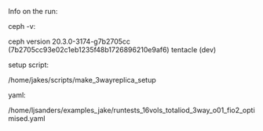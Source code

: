 Info on the run:

ceph -v:

ceph version 20.3.0-3174-g7b2705cc (7b2705cc93e02c1eb1235f48b1726896210e9af6) tentacle (dev) 

setup script:

/home/jakes/scripts/make_3wayreplica_setup

yaml:

/home/ljsanders/examples_jake/runtests_16vols_totaliod_3way_o01_fio2_optimised.yaml
